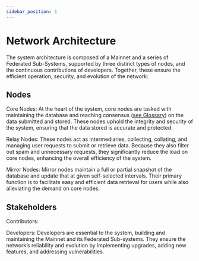 ```yaml
---
sidebar_position: 3
---
```


# Network Architecture

The system architecture is composed of a Mainnet  and a series of Federated Sub-Systems, supported by three distinct types of nodes, and the continuous contributions of developers. Together, these ensure the efficient operation, security, and evolution of the network: 

## Nodes

Core Nodes: At the heart of the system, core nodes are tasked with maintaining the database and reaching consensus ([see Glossary](/gov/glossary#consensus)) on the data submitted and stored. These nodes uphold the integrity and security of the system, ensuring that the data stored is accurate and protected.  

Relay Nodes: These nodes act as intermediaries, collecting, collating, and managing user requests to submit or retrieve data. Because they also filter out spam and unnecessary requests, they significantly reduce the load on core nodes, enhancing the overall efficiency of the system. 

Mirror Nodes: Mirror nodes maintain a full or partial snapshot of the database and update that at given self-selected intervals. Their primary function is to facilitate easy and efficient data retrieval for users while also alleviating the demand on core nodes. 

## Stakeholders

Contributors:

Developers: Developers are essential to the system, building and maintaining the Mainnet and its Federated Sub-systems. They ensure the network’s reliability and evolution by implementing upgrades, adding new features, and addressing vulnerabilities.  
